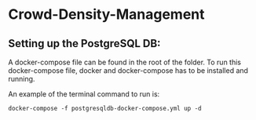 # Crowd-Density-Management

## Setting up the PostgreSQL DB:

A docker-compose file can be found in the root of the folder. To run this docker-compose file, docker and docker-compose has to be installed and running.

An example of the terminal command to run is:

```
docker-compose -f postgresqldb-docker-compose.yml up -d
```
